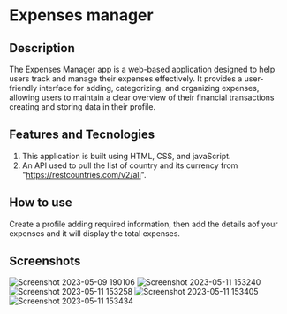 # Expenses manager

## Description
The Expenses Manager app is a web-based application designed to help users track and manage their expenses effectively. It provides a user-friendly interface for adding, categorizing, and organizing expenses, allowing users to maintain a clear overview of their financial transactions creating and storing data in their profile.

## Features and Tecnologies
1. This application is built using HTML, CSS, and javaScript.
2. An API used to pull the list of country and its currency from "https://restcountries.com/v2/all".

## How to use
Create a profile adding required information, then add the details aof your expenses and it will display the total expenses.

## Screenshots
![Screenshot 2023-05-09 190106](https://github.com/Brenden-uni/project-mm/assets/127642875/b91f0662-5b1b-4650-99bb-976e18ec08c7)
![Screenshot 2023-05-11 153240](https://github.com/Brenden-uni/project-mm/assets/127642875/ccc9b9fa-a08b-425b-8262-92a6fdb8a5da)
![Screenshot 2023-05-11 153258](https://github.com/Brenden-uni/project-mm/assets/127642875/c489f0b5-9609-4154-a189-4e74e7b50d7e)
![Screenshot 2023-05-11 153405](https://github.com/Brenden-uni/project-mm/assets/127642875/46ca83c6-c137-4913-b903-25f0f63fd0f3)
![Screenshot 2023-05-11 153434](https://github.com/Brenden-uni/project-mm/assets/127642875/82cc167e-bab6-43e3-b43b-ebd3f1737a54)
